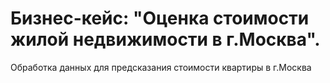 # Бизнес-кейс: "Оценка стоимости жилой недвижимости в г.Москва".
Обработка данных для предсказания стоимости квартиры в г.Москва
